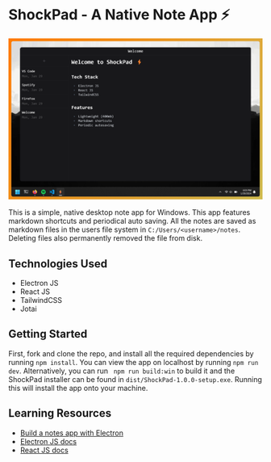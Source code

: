 # ShockPad - A Native Note App ⚡

![hero page](https://github.com/anav5704/note-app-electron/blob/main/docs/shockpad.png)

This is a simple, native desktop note app for Windows. This app features markdown shortcuts and periodical auto saving. All the notes are saved as markdown files in the users file system in ```C:/Users/<username>/notes```. Deleting files also permanently removed the file from disk.

## Technologies Used
- Electron JS
- React JS
- TailwindCSS
- Jotai

## Getting Started

First, fork and clone the repo, and install all the required dependencies by running ```npm install```. You can view the app on localhost by running ```npm run dev```. Alternatively, you can run ``` npm run build:win``` to build it and the ShockPad installer can be found in ```dist/ShockPad-1.0.0-setup.exe```. Running this will install the app onto your machine.

## Learning Resources
- [Build a notes app with Electron](https://www.youtube.com/watch?v=t8ane4BDyC8)
- [Electron JS docs](https://www.electronjs.org/docs/latest)
- [React JS docs](https://legacy.reactjs.org/docs/getting-started.html)